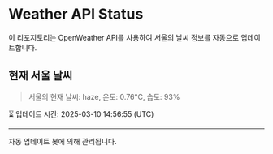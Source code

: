 
# Weather API Status

이 리포지토리는 OpenWeather API를 사용하여 서울의 날씨 정보를 자동으로 업데이트합니다.

## 현재 서울 날씨
> 서울의 현재 날씨: haze, 온도: 0.76°C, 습도: 93%

⏳ 업데이트 시간: 2025-03-10 14:56:55 (UTC)

---
자동 업데이트 봇에 의해 관리됩니다.
